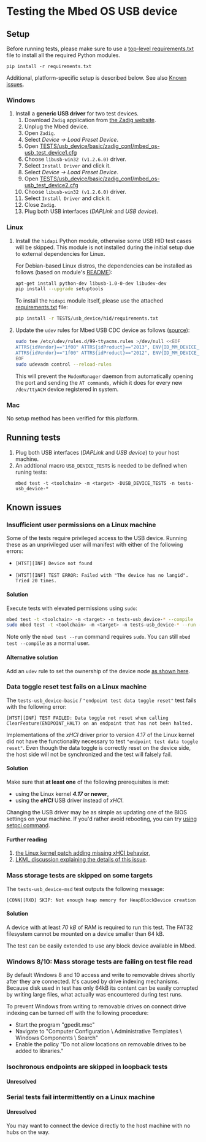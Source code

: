 # Testing the Mbed OS USB device

## Setup
Before running tests, please make sure to use a
[top-level requirements.txt][LN-requirements] file to install all the
required Python modules.

```
pip install -r requirements.txt
```

Additional, platform-specific setup is described below.
See also [Known issues](#known-issues).

### Windows
1.  Install a **generic USB driver** for two test devices.
    1. Download `Zadig` application from [the Zadig website][LN-zadig].
    1. Unplug the Mbed device.
    1. Open `Zadig`.
    1. Select *Device -> Load Preset Device*.
    1. Open [TESTS/usb_device/basic/zadig_conf/mbed_os-usb_test_device1.cfg][LN-zadig_conf1]
    1. Choose `libusb-win32 (v1.2.6.0)` driver.
    1. Select `Install Driver` and click it.
    1. Select *Device -> Load Preset Device*.
    1. Open [TESTS/usb_device/basic/zadig_conf/mbed_os-usb_test_device2.cfg][LN-zadig_conf2]
    1. Choose `libusb-win32 (v1.2.6.0)` driver.
    1. Select `Install Driver` and click it.
    1. Close `Zadig`.
    1. Plug both USB interfaces (*DAPLink* and *USB device*).

### Linux
1.  Install the `hidapi` Python module, otherwise some USB HID test cases will
    be skipped. This module is not installed during the initial setup due to
    external dependencies for Linux.

    For Debian-based Linux distros, the dependencies can be installed as follows
    (based on module's [README][LN-hidapi_readme]):

    ```bash
    apt-get install python-dev libusb-1.0-0-dev libudev-dev
    pip install --upgrade setuptools
    ```

    To install the `hidapi` module itself, please use the attached
    [requirements.txt][LN-hid_requirements] file:

    ```bash
    pip install -r TESTS/usb_device/hid/requirements.txt
    ```

1.  Update the `udev` rules for Mbed USB CDC device as follows
    ([source][LN-udev_rules]):

    ```bash
    sudo tee /etc/udev/rules.d/99-ttyacms.rules >/dev/null <<EOF
    ATTRS{idVendor}=="1f00" ATTRS{idProduct}=="2013", ENV{ID_MM_DEVICE_IGNORE}="1"
    ATTRS{idVendor}=="1f00" ATTRS{idProduct}=="2012", ENV{ID_MM_DEVICE_IGNORE}="1"
    EOF
    sudo udevadm control --reload-rules
    ```

    This will prevent the `ModemManager` daemon from automatically opening the
    port and sending the `AT commands`, which it does for every new
    `/dev/ttyACM` device registered in system.

### Mac
No setup method has been verified for this platform.

## Running tests
1.  Plug both USB interfaces (*DAPLink* and *USB device*) to your host machine.
1. An addtional macro `USB_DEVICE_TESTS` is needed to be defined when runing tests:
    ```
    mbed test -t <toolchain> -m <target> -DUSB_DEVICE_TESTS -n tests-usb_device-*
    ```

## Known issues

### Insufficient user permissions on a Linux machine
Some of the tests require privileged access to the USB device. Running these
as an unprivileged user will manifest with either of the following errors:
*   ```
    [HTST][INF] Device not found
    ```
*   ```
    [HTST][INF] TEST ERROR: Failed with "The device has no langid". Tried 20 times.
    ```

#### Solution
Execute tests with elevated permissions using `sudo`:
```bash
mbed test -t <toolchain> -m <target> -n tests-usb_device-* --compile
sudo mbed test -t <toolchain> -m <target> -n tests-usb_device-* --run -v
```
Note only the `mbed test --run` command requires `sudo`. You can still
`mbed test --compile` as a normal user.

#### Alternative solution
Add an `udev` rule to set the ownership of the device node
[as shown here][LN-libusb_permissions].

### Data toggle reset test fails on a Linux machine
The `tests-usb_device-basic` / `"endpoint test data toggle reset"` test fails
with the following error:
```
[HTST][INF] TEST FAILED: Data toggle not reset when calling
ClearFeature(ENDPOINT_HALT) on an endpoint that has not been halted.
```

Implementations of the *xHCI* driver prior to version 4.17 of the Linux kernel did
not have the functionality necessary to test `"endpoint test data toggle reset"`.
Even though the data toggle is correctly reset on the device side, the host
side will not be synchronized and the test will falsely fail.

#### Solution
Make sure that **at least one** of the following prerequisites is met:
* using the Linux kernel ***4.17* or newer**,
* using the ***eHCI*** USB driver instead of *xHCI*.

Changing the USB driver may be as simple as updating one of the BIOS settings
on your machine. If you'd rather avoid rebooting, you can try
[using setpci command][LN-xhci_setpci].

#### Further reading
1. [the Linux kernel patch adding missing xHCI behavior][LN-linux_xhci_patch],
1. [LKML discussion explaining the details of this issue][LN-xhci_lkml_discussion].

### Mass storage tests are skipped on some targets
The `tests-usb_device-msd` test outputs the following message:
```
[CONN][RXD] SKIP: Not enough heap memory for HeapBlockDevice creation
```

#### Solution
A device with at least *70 kB* of RAM is required to run this test.
The FAT32 filesystem cannot be mounted on a device smaller than 64 kB.

The test can be easily extended to use any block device available in Mbed.

### Windows 8/10: Mass storage tests are failing on test file read
By default Windows 8 and 10 access and write to removable drives shortly after they are connected. It's caused by drive indexing mechanisms. Because disk used in test has only 64kB its content can be easily corrupted by writing large files, what actually was encountered during test runs.

To prevent Windows from writing to removable drives on connect drive indexing can be turned off with the following procedure:
- Start the program "gpedit.msc"
- Navigate to "Computer Configuration \ Administrative Templates \ Windows Components \ Search"
- Enable the policy "Do not allow locations on removable drives to be added to  libraries."

### Isochronous endpoints are skipped in loopback tests
#### Unresolved

### Serial tests fail intermittently on a Linux machine
#### Unresolved
You may want to connect the device directly to the host machine with no hubs on the way.

<!-- LINKS -->
[LN-requirements]: ../../requirements.txt
[LN-zadig]: https://zadig.akeo.ie/
[LN-zadig_conf1]: basic/zadig_conf/mbed_os-usb_test_device1.cfg
[LN-zadig_conf2]: basic/zadig_conf/mbed_os-usb_test_device2.cfg
[LN-hidapi_readme]: https://github.com/trezor/cython-hidapi/blob/master/README.rst#install
[LN-hid_requirements]: hid/requirements.txt
[LN-udev_rules]: https://linux-tips.com/t/prevent-modem-manager-to-capture-usb-serial-devices/284
[LN-libusb_permissions]: https://stackoverflow.com/questions/3738173/why-does-pyusb-libusb-require-root-sudo-permissions-on-linux/8582398#8582398
[LN-linux_xhci_patch]: https://github.com/torvalds/linux/commit/f5249461b504d35aa1a40140983b7ec415807d9e
[LN-xhci_lkml_discussion]: https://lkml.org/lkml/2016/12/15/388
[LN-xhci_setpci]: https://linuxmusicians.com/viewtopic.php?t=16901

